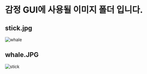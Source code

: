 ﻿# 감정 GUI에 사용될 이미지 폴더 입니다.


## stick.jpg

![whale](https://user-images.githubusercontent.com/52673977/75038814-91a09980-54fa-11ea-8fb1-d9a789364353.JPG)

## whale.JPG

![stick](https://user-images.githubusercontent.com/52673977/75038817-92d1c680-54fa-11ea-9bfc-afdd2c1800a2.jpg)
